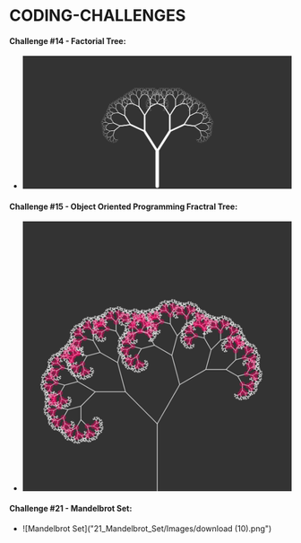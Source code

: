 # CODING-CHALLENGES



#### Challenge #14 - Factorial Tree:

- ![Factorial Tree](/14_Factral_Tree/Images/download.png)


#### Challenge #15 - Object Oriented Programming Fractral Tree:
- ![OOBJ Fractral Tree](/15_OOBJ_Fractral_Tree/Images/download.png)

#### Challenge #21 - Mandelbrot Set:
- ![Mandelbrot Set]("21_Mandelbrot_Set/Images/download (10).png")
